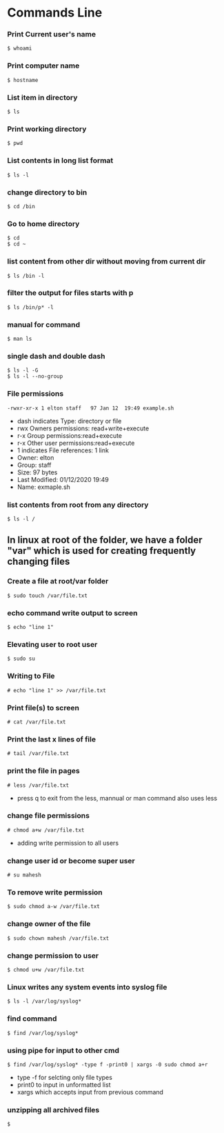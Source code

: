 Commands Line
=================

### Print Current user's name
    
    $ whoami

### Print computer name

    $ hostname

### List item in directory

    $ ls

### Print working directory

    $ pwd

### List contents in long list format

    $ ls -l

### change directory to bin

    $ cd /bin

### Go to home directory

    $ cd 
    $ cd ~
### list content from other dir without moving from current dir

    $ ls /bin -l

### filter the output for files starts with p

    $ ls /bin/p* -l

### manual for command

    $ man ls

### single dash and double dash

    $ ls -l -G
    $ ls -l --no-group

### File permissions

    -rwxr-xr-x 1 elton staff   97 Jan 12  19:49 example.sh

- dash indicates Type: directory or file
- rwx Owners permissions: read+write+execute
- r-x Group permissions:read+execute
- r-x Other user permissions:read+execute
- 1 indicates File references: 1 link 
- Owner: elton
- Group: staff
- Size: 97 bytes
- Last Modified: 01/12/2020 19:49
- Name: exmaple.sh 

### list contents from root from any directory

    $ ls -l /

## In linux at root of the folder, we have a folder "var" which is used for creating frequently changing files

### Create a file at root/var folder

    $ sudo touch /var/file.txt

### echo command write output to screen

    $ echo "line 1"

### Elevating user to root user

    $ sudo su

### Writing to File

    # echo "line 1" >> /var/file.txt

###  Print file(s) to screen

    # cat /var/file.txt

### Print the last x lines of file

    # tail /var/file.txt

### print the file in pages

    # less /var/file.txt

- press q to exit from the less, mannual or man command also uses less

### change file permissions

    # chmod a+w /var/file.txt
- adding write permission to all users

### change user id or become super user

    # su mahesh

### To remove write permission

    $ sudo chmod a-w /var/file.txt

### change owner of the file

    $ sudo chown mahesh /var/file.txt

### change permission to user

    $ chmod u+w /var/file.txt

### Linux writes any system events into syslog file

    $ ls -l /var/log/syslog*

### find command

    $ find /var/log/syslog*

### using pipe for input to other cmd

    $ find /var/log/syslog* -type f -print0 | xargs -0 sudo chmod a+r

- type -f for selcting only file types
- print0 to input in unformatted list 
- xargs which accepts input from previous command

###  unzipping all archived files

    $ 
